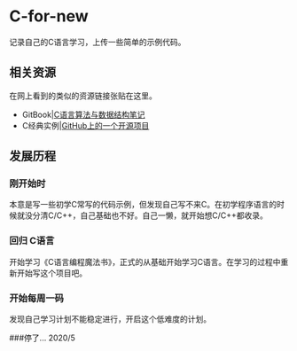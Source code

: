 # C-for-new
记录自己的C语言学习，上传一些简单的示例代码。

相关资源
------
在网上看到的类似的资源链接张贴在这里。
- GitBook|[C语言算法与数据结构笔记](https://alihanniba.gitbooks.io/c/content/)
- C经典实例|[GitHub上的一个开源项目](https://github.com/Mzzopublic/C)

发展历程
------
### 刚开始时
本意是写一些初学C常写的代码示例，但发现自己写不来C。在初学程序语言的时候就没分清C/C++，自己基础也不好。自己一懒，就开始想C/C++都收录。

### 回归 C语言
开始学习《C语言编程魔法书》，正式的从基础开始学习C语言。在学习的过程中重新开始写这个项目吧。

### 开始每周一码
发现自己学习计划不能稳定进行，开启这个低难度的计划。

###停了...  2020/5
